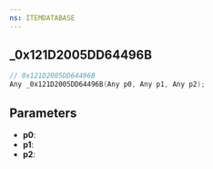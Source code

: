```yaml
---
ns: ITEMDATABASE
---
```

## _0x121D2005DD64496B

```c
// 0x121D2005DD64496B
Any _0x121D2005DD64496B(Any p0, Any p1, Any p2);
```

## Parameters
* **p0**:
* **p1**:
* **p2**:
